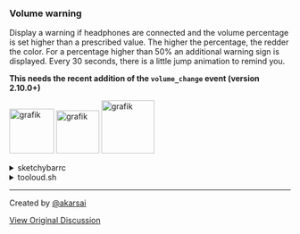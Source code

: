 ### Volume warning
Display a warning if headphones are connected and the volume percentage is set higher than a prescribed value. The higher the percentage, the redder the color. For a percentage higher than 50% an additional warning sign is displayed. Every 30 seconds, there is a little jump animation to remind you.

**This needs the recent addition of the ```volume_change``` event (version 2.10.0+)**

<img width="80" alt="grafik" src="https://user-images.githubusercontent.com/50205381/195553733-6b8ac3f9-9be3-4713-ae38-49a919141d25.png"> <img width="77" alt="grafik" src="https://user-images.githubusercontent.com/50205381/195553942-3839d7c7-7990-4f03-82db-ea914bcff047.png"> <img width="95" alt="grafik" src="https://user-images.githubusercontent.com/50205381/195554225-4231c172-08d3-49a9-bbe0-755dadf6f165.png">

<details>
<summary>sketchybarrc</summary>
<br>

```
#!/usr/bin/env sh
sketchybar --add       event              volume_change                                               \
           --add       item               tooloud right                                               \
           --set       tooloud            update_freq=10                                              \
                                          label.padding_right=5                                       \
                                          label.padding_left=0                                        \
                                          background.padding_left=24                                  \
                                          background.color=0x33ffffff                                 \
                                          background.corner_radius=5                                  \
                                          background.height=20                                        \
                                          background.padding_right=1                                  \
                                          icon.font="$ICON_FONT:Regular:14.0"                         \
                                          icon.padding_left=5                                         \
                                          icon.padding_right=5                                        \
                                          script="$PLUGIN_DIR/tooloud.sh"                             \
           --subscribe tooloud            volume_change
```

</details>
<details>
<summary>tooloud.sh</summary>
<br>

```
#!/usr/bin/env bash

if system_profiler SPAudioDataType | grep --quiet "External Headphones"; then
    VOLUME=$(osascript -e "get volume settings" | cut -d " " -d ":" -f2 | cut -d "," -f1)
    
    if [ $VOLUME -gt 30 ]; then
        COLOR=0xffffd152
        ICON=""
        LCOLOR=0x88000000
        if [ $VOLUME -gt 37 ]; then
            COLOR=0xfffcb462
            if [ $VOLUME -gt 40 ]; then
                COLOR=0xfffc9562
                if [ $VOLUME -gt 45 ]; then
                    COLOR=0xffe8555b
                    ICON=" $ICON"
                    LCOLOR=0xffffffff
                fi
            fi
        fi
        sketchybar -m --animate lin 5                           \
                      --set $NAME   background.drawing=on       \
                                    background.color="$COLOR"   \
                                    label.drawing=on            \
                                    label="$VOLUME%"            \
                                    label.color="$LCOLOR"       \
                                    icon="$ICON"                \
                                    icon.color="$LCOLOR"        \
                                    icon.drawing=on             \
                                    y_offset=3                  \
                                    y_offset=0
    else
        sketchybar -m --set $NAME label.drawing=off icon.drawing=off background.drawing=off
    fi
else
    sketchybar -m --set $NAME label.drawing=off icon.drawing=off background.drawing=off
fi 

```
</details>



---

Created by [@akarsai](https://github.com/akarsai)

[View Original Discussion](https://github.com/FelixKratz/SketchyBar/discussions/12#discussioncomment-3868788)
